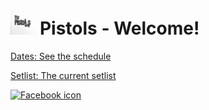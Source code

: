 # <img src="pistols.png" alt="Metal Horns" width="8%" height="8%" title="logo"> Pistols - Welcome!

[Dates: See the schedule](/Dates.md)  

[Setlist: The current setlist](/Setlist.md)

[<img src="facebook.ico" alt="Facebook icon">](https://www.facebook.com/ThePistolsDonegal)
